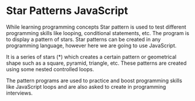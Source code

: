 # Star Patterns JavaScript 

While learning programming concepts Star pattern is used to test different programming skills like looping, conditional statements, etc. The program is to display a pattern of stars. Star patterns can be created in any programming language, however here we are going to use JavaScript.

It is a series of stars (*) which creates a certain pattern or geometrical shape such as a square, pyramid, triangle, etc. These patterns are created using some nested controlled loops.

The pattern programs are used to practice and boost programming skills like JavaScript loops and are also asked to create in programming interviews.